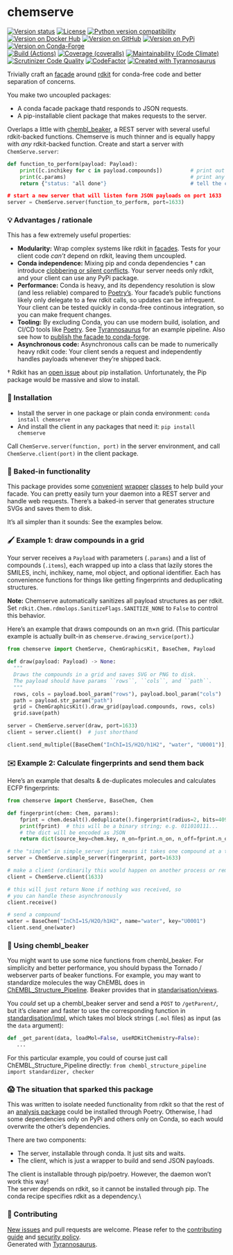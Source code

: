 # chemserve

[![Version status](https://img.shields.io/pypi/status/chemserve?label=status)](https://pypi.org/project/chemserve)
[![License](https://img.shields.io/badge/License-Apache%202.0-blue.svg)](https://opensource.org/licenses/Apache-2.0)
[![Python version compatibility](https://img.shields.io/pypi/pyversions/chemserve?label=Python)](https://pypi.org/project/chemserve)
[![Version on Docker Hub](https://img.shields.io/docker/v/dmyersturnbull/chemserve?color=green&label=Docker%20Hub)](https://hub.docker.com/repository/docker/dmyersturnbull/chemserve)
[![Version on GitHub](https://img.shields.io/github/v/release/dmyersturnbull/chemserve?include_prereleases&label=GitHub)](https://github.com/dmyersturnbull/chemserve/releases)
[![Version on PyPi](https://img.shields.io/pypi/v/chemserve?label=PyPi)](https://pypi.org/project/chemserve)
[![Version on Conda-Forge](https://img.shields.io/conda/vn/conda-forge/chemserve?label=Conda-Forge)](https://anaconda.org/conda-forge/chemserve)  
[![Build (Actions)](https://img.shields.io/github/workflow/status/dmyersturnbull/chemserve/Build%20&%20test?label=Tests)](https://github.com/dmyersturnbull/chemserve/actions)
[![Coverage (coveralls)](https://coveralls.io/repos/github/dmyersturnbull/chemserve/badge.svg?branch=main&service=github)](https://coveralls.io/github/dmyersturnbull/chemserve?branch=main)
[![Maintainability (Code Climate)](https://api.codeclimate.com/v1/badges/01edf61996c06b0f47c2/maintainability)](https://codeclimate.com/github/dmyersturnbull/chemserve/maintainability)
[![Scrutinizer Code Quality](https://scrutinizer-ci.com/g/dmyersturnbull/chemserve/badges/quality-score.png?b=main)](https://scrutinizer-ci.com/g/dmyersturnbull/chemserve/?branch=main)
[![CodeFactor](https://www.codefactor.io/repository/github/dmyersturnbull/chemserve/badge)](https://www.codefactor.io/repository/github/dmyersturnbull/chemserve)
[![Created with Tyrannosaurus](https://img.shields.io/badge/Created_with-Tyrannosaurus-0000ff.svg)](https://github.com/dmyersturnbull/tyrannosaurus)

Trivially craft an [facade](https://en.wikipedia.org/wiki/Facade_pattern) around [rdkit](https://www.rdkit.org/)
for conda-free code and better separation of concerns.

You make two uncoupled packages:
- A conda facade package thatd responds to JSON requests.
- A pip-installable client package that makes requests to the server.

Overlaps a little with [chembl_beaker](https://github.com/chembl/chembl_beaker/),
a REST server with several useful rdkit-backed functions.
Chemserve is much thinner and is equally happy with *any* rdkit-backed function.
Create and start a server with `ChemServe.server`:

```python
def function_to_perform(payload: Payload):
    print([c.inchikey for c in payload.compounds])         # print out our compounds
    print(c.params)                                        # print any arguments or flags
    return {"status: "all done"}                           # tell the client we finished

# start a new server that will listen form JSON payloads on port 1633
server = ChemServe.server(function_to_perform, port=1633)
```

### 💡 Advantages / rationale

This has a few extremely useful properties:

- **Modularity:** Wrap complex systems like rdkit in [facades](https://en.wikipedia.org/wiki/Facade_pattern).
  Tests for your client code *can’t* depend on rdkit, leaving them uncoupled.
- **Conda independence:**
  Mixing pip and conda dependencies † can introduce [clobbering or silent conflicts](https://dmyersturnbull.github.io/#-the-python-build-landscape).
  Your server needs only rdkit, and your client can use any PyPi package.
- **Performance:** Conda is heavy, and its dependency resolution is slow (and less reliable) compared to
  [Poetry’s](https://python-poetry.org).
  Your facade’s public functions likely only delegate to a few rdkit calls, so updates can be infrequent.
  Your client can be tested quickly in conda-free continous integration, so you can make frequent changes.
- **Tooling:** By excluding Conda, you can use modern build, isolation, and CI/CD tools like [Poetry](https://python-poetry.org/).
  See [Tyrannosaurus](https://github.com/dmyersturnbull/tyrannosaurus) for an example pipeline. Also see how to
  [publish the facade to conda-forge](https://tyrannosaurus.readthedocs.io/en/stable/anaconda.html).
- **Asynchronous code:** Asynchronous calls can be made to numerically heavy rdkit code:
  Your client sends a request and independently handles payloads whenever they’re shipped back.

† Rdkit has an [open issue](https://github.com/rdkit/rdkit/issues/1812) about pip installation.
Unfortunately, the Pip package would be massive and slow to install.

### 🔨 Installation

- Install the server in one package or plain conda environment: `conda install chemserve`
- And install the client in any packages that need it: `pip install chemserve`

Call `ChemServe.server(function, port)` in the server environment,
and call `ChemServe.client(port)` in the client package.

### 🎁 Baked-in functionality

This package provides some [convenient](https://github.com/dmyersturnbull/chemserve/blob/master/chemserve/models.py)
[wrapper](https://github.com/dmyersturnbull/chemserve/blob/master/chemserve/_concrete_base.py)
[classes](https://github.com/dmyersturnbull/chemserve/blob/master/chemserve/graphics.py) to help build your facade.
You can pretty easily turn your daemon into a REST server and handle web requests.
There’s a baked-in server that generates structure SVGs and saves them to disk.

It’s all simpler than it sounds: See the examples below.

### 🖌️ Example 1: draw compounds in a grid

Your server receives a `Payload` with parameters (`.params`) and a list of compounds (`.items`),
each wrapped up into a class that lazily stores the SMILES, inchi, inchikey, name, mol object, and optional identifier.
Each has convenience functions for things like getting fingerprints and deduplicating structures.

**Note:** Chemserve automatically sanitizes all payload structures as per rdkit.
Set `rdkit.Chem.rdmolops.SanitizeFlags.SANITIZE_NONE` to `False` to control this behavior.

Here’s an example that draws compounds on an m×n grid.
(This particular example is actually built-in as `chemserve.drawing_service(port)`.)

```python
from chemserve import ChemServe, ChemGraphicsKit, BaseChem, Payload

def draw(payload: Payload) -> None:
  """
  Draws the compounds in a grid and saves SVG or PNG to disk.
  The payload should have params ``rows``, ``cols``, and ``path``.
  """
  rows, cols = payload.bool_param("rows"), payload.bool_param("cols")
  path = payload.str_param("path")
  grid = ChemGraphicsKit().draw_grid(payload.compounds, rows, cols)
  grid.save(path)

server = ChemServe.server(draw, port=1633)
client = server.client()  # just shorthand

client.send_multiple([BaseChem("InChI=1S/H2O/h1H2", "water", "U0001")], params=None)
```

### ✉️ Example 2: Calculate fingerprints and send them back

Here’s an example that desalts & de-duplicates molecules and calculates ECFP fingerprints:

```python
from chemserve import ChemServe, BaseChem, Chem

def fingerprint(chem: Chem, params):
    fprint = chem.desalt().deduplicate().fingerprint(radius=2, bits=4096)
    print(fprint)  # this will be a binary string; e.g. 011010111...
    # the dict will be encoded as JSON
    return dict(source_key=chem.key, n_on=fprint.n_on, n_off=fprint.n_off

# the "simple" in simple_server just means it takes one compound at a time
server = ChemServe.simple_server(fingerprint, port=1633)

# make a client (ordinarily this would happen on another process or remotely)
client = ChemServe.client(1633)

# this will just return None if nothing was received, so
# you can handle these asynchronously
client.receive()

# send a compound
water = BaseChem("InChI=1S/H2O/h1H2", name="water", key="U0001")
client.send_one(water)
```

### 🔌 Using chembl_beaker

You might want to use some nice functions from chembl_beaker.
For simplicity and better performance, you should bypass the Tornado / webserver parts of beaker functions.
For example, you may want to standardize molecules the way ChEMBL does in [ChEMBL_Structure_Pipeline](https://github.com/chembl/ChEMBL_Structure_Pipeline).
Beaker provides that in [standarisation/views](https://github.com/chembl/chembl_beaker/blob/master/src/chembl_beaker/beaker/core_apps/standarisation/views.py).

You *could* set up a chembl_beaker server and send a `POST` to `/getParent/`,
but it’s cleaner and faster to use the corresponding function in [standardisation/impl](https://github.com/chembl/chembl_beaker/blob/master/src/chembl_beaker/beaker/core_apps/standarisation/impl.py),
which takes mol block strings (`.mol` files) as input (as the `data` argument):

```python
def _get_parent(data, loadMol=False, useRDKitChemistry=False):
   ...
```

For this particular example, you could of course just call ChEMBL_Structure_Pipeline directly:
`from chembl_structure_pipeline import standardizer, checker`

### 😱 The situation that sparked this package

This was written to isolate needed functionality from rdkit
so that the rest of an [analysis package](https://github.com/dmyersturnbull/sauronlab)
could be installed through Poetry.
Otherwise, I had some dependencies only on PyPi and others only on Conda,
so each would overwrite the other’s dependencies.

There are two components:
- The server, installable through conda. It just sits and waits.
- The client, which is just a wrapper to build and send JSON payloads.

The client is installable through pip/poetry. However, the daemon won’t work this way!  
The server depends on rdkit, so it cannot be installed through pip.
The conda recipe specifies rdkit as a dependency.\

### 🍁 Contributing

[New issues](https://github.com/dmyersturnbull/chemserve/issues) and pull requests are welcome.
Please refer to the [contributing guide](https://github.com/dmyersturnbull/chemserve/blob/master/CONTRIBUTING.md)
and [security policy](https://github.com/dmyersturnbull/chemserve/blob/master/SECURITY.md).  
Generated with [Tyrannosaurus](https://github.com/dmyersturnbull/tyrannosaurus).

